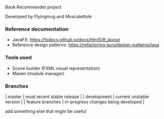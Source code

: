 Book Recommender project

Developed by Flyingmug and Moscatettole

<h3>Reference documentation</h3>

- JavaFX: https://fxdocs.github.io/docs/html5/#_layout
- Reference design patterns: https://refactoring.guru/design-patterns/java

<h3>Tools used</h3>

- Scene builder (FXML visual representation)
- Maven (module manager)

<h3>Branches</h3>

| master | most recent stable release |
| development | current unstable version |
| feature branches | in-progress changes being developed |

add something else that might be useful
